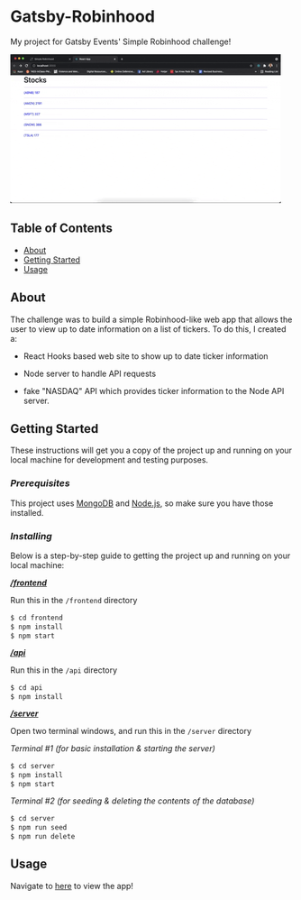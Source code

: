 # **Gatsby-Robinhood**
My project for Gatsby Events' Simple Robinhood challenge!

![til](./frontend/public/GatsbyRobinhoodDemo.gif)


## **Table of Contents**

- [About](#about)
- [Getting Started](#getting_started)
- [Usage](#usage)

## **About <a name = "about"></a>**
The challenge was to build a simple Robinhood-like web app that allows the user to view up to date information on a list of tickers. To do this, I created a: 

* React Hooks based web site to show up to date ticker information

* Node server to handle API requests

* fake "NASDAQ" API which provides ticker information to the Node API server.

## **Getting Started <a name = "getting_started"></a>**

These instructions will get you a copy of the project up and running on your local machine for development and testing purposes.

### ***Prerequisites***

This project uses [MongoDB](https://mongodb.com/) and [Node.js](https://nodejs.org/), so make sure you have those installed.

### ***Installing***

Below is a step-by-step guide to getting the project up and running on your local machine:

***[/frontend](https://github.com/logan-ankenbrandt/Gatsby-Robinhood/blob/main/frontend/)***

Run this in the `/frontend` directory

```
$ cd frontend
$ npm install
$ npm start
```

***[/api](https://github.com/logan-ankenbrandt/Gatsby-Robinhood/blob/main/api/)***

Run this in the `/api` directory

```
$ cd api
$ npm install
```


***[/server](https://github.com/logan-ankenbrandt/Gatsby-Robinhood/blob/main/server/)***

Open two terminal windows, and run this in the `/server` directory

*Terminal #1 (for basic installation & starting the server)* 

```
$ cd server
$ npm install
$ npm start
```

*Terminal #2 (for seeding & deleting the contents of the database)*

```
$ cd server
$ npm run seed
$ npm run delete
```



## **Usage <a name = "usage"></a>**

Navigate to [here](http://localhost:3000/) to view the app!
